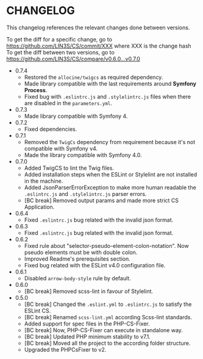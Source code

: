 # CHANGELOG

This changelog references the relevant changes done between versions.

To get the diff for a specific change, go to https://github.com/LIN3S/CS/commit/XXX where XXX is the change hash 
To get the diff between two versions, go to https://github.com/LIN3S/CS/compare/v0.6.0...v0.7.0

* 0.7.4
    * Restored the `allocine/twigcs` as required dependency.
    * Made library compatible with the last requirements around **Symfony Process**.
    * Fixed bug with `.eslintrc.js` and `.stylelintrc.js` files when there are disabled in the `parameters.yml`.
* 0.7.3
    * Made library compatible with Symfony 4.
* 0.7.2
    * Fixed dependencies.
* 0.7.1
    * Removed the `TwigCs` dependency from requirement because it's not compatible with Symfony v4.
    * Made the library compatible with Symfony 4.0.
* 0.7.0
    * Added TwigCS to lint the Twig files.
    * Added installation steps when the ESLint or Stylelint are not installed in the machine.
    * Added JsonParserErrorException to make more human readable the `.eslintrc.js` and `.stylelintrc.js` parser errors.
    * [BC break] Removed output params and made more strict CS Application.
* 0.6.4
    * Fixed `.eslintrc.js` bug related with the invalid json format.
* 0.6.3
    * Fixed `.eslintrc.js` bug related with the invalid json format.
* 0.6.2
    * Fixed rule about "selector-pseudo-element-colon-notation". Now pseudo elements must be with double colon.
    * Improved Readme's prerequisites section.
    * Fixed bug related with the ESLint v4.0 configuration file.
* 0.6.1
    * Disabled `arrow-body-style` rule by default.
* 0.6.0
    * [BC break] Removed scss-lint in favour of Stylelint.
* 0.5.0
    * [BC break] Changed the `.eslint.yml` to `.eslintrc.js` to satisfy the ESLint CS.
    * [BC break] Renamed `scss-lint.yml` according Scss-lint standards.
    * Added support for spec files in the PHP-CS-Fixer.
    * [BC break] Now, PHP-CS-Fixer can execute in standalone way.
    * [BC break] Updated PHP minimum stability to v7.1.
    * [BC break] Moved all the project to the according folder structure.
    * Upgraded the PHPCsFixer to v2.
